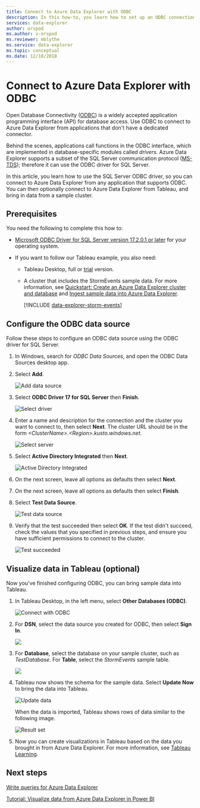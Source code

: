 ```yaml
---
title: Connect to Azure Data Explorer with ODBC
description: In this how-to, you learn how to set up an ODBC connection to Azure Data Explorer then use that connection to visualize data with Tableau.
services: data-explorer
author: orspod
ms.author: v-orspod
ms.reviewer: mblythe
ms.service: data-explorer
ms.topic: conceptual
ms.date: 12/18/2018
---
```


# Connect to Azure Data Explorer with ODBC

Open Database Connectivity ([ODBC](/sql/odbc/reference/odbc-overview)) is a widely accepted application programming interface (API) for database access. Use ODBC to connect to Azure Data Explorer from applications that don't have a dedicated connector.

Behind the scenes, applications call functions in the ODBC interface, which are implemented in database-specific modules called *drivers*. Azure Data Explorer supports a subset of the SQL Server communication protocol ([MS-TDS](/azure/kusto/api/tds/)); therefore it can use the ODBC driver for SQL Server.

In this article, you learn how to use the SQL Server ODBC driver, so you can connect to Azure Data Explorer from any application that supports ODBC. You can then optionally connect to Azure Data Explorer from Tableau, and bring in data from a sample cluster.

## Prerequisites

You need the following to complete this how to:

* [Microsoft ODBC Driver for SQL Server version 17.2.0.1 or later](/sql/connect/odbc/download-odbc-driver-for-sql-server) for your operating system.

* If you want to follow our Tableau example, you also need:

  * Tableau Desktop, full or [trial](https://www.tableau.com/products/desktop/download) version.

  * A cluster that includes the StormEvents sample data. For  more information, see [Quickstart: Create an Azure Data Explorer cluster and database](create-cluster-database-portal.md) and [Ingest sample data into Azure Data Explorer](ingest-sample-data.md).

    [!INCLUDE [data-explorer-storm-events](../../includes/data-explorer-storm-events.md)]

## Configure the ODBC data source

Follow these steps to configure an ODBC data source using the ODBC driver for SQL Server.

1. In Windows, search for *ODBC Data Sources*, and open the ODBC Data Sources desktop app.

1. Select **Add**.

    ![Add data source](media/connect-odbc/add-data-source.png)

1. Select **ODBC Driver 17 for SQL Server** then **Finish**.

    ![Select driver](media/connect-odbc/select-driver.png)

1. Enter a name and description for the connection and the cluster you want to connect to, then select **Next**. The cluster URL should be in the form *\<ClusterName\>.\<Region\>.kusto.windows.net*.

    ![Select server](media/connect-odbc/select-server.png)

1. Select **Active Directory Integrated** then **Next**.

    ![Active Directory Integrated](media/connect-odbc/active-directory-integrated.png)

1. On the next screen, leave all options as defaults then select **Next**.

1. On the next screen, leave all options as defaults then select **Finish**.

1. Select **Test Data Source**.

    ![Test data source](media/connect-odbc/test-data-source.png)

1. Verify that the test succeeded then select **OK**. If the test didn't succeed, check the values that you specified in previous steps, and ensure you have sufficient permissions to connect to the cluster.

    ![Test succeeded](media/connect-odbc/test-succeeded.png)

## Visualize data in Tableau (optional)

Now you've finished configuring ODBC, you can bring sample data into Tableau.

1. In Tableau Desktop, in the left menu, select **Other Databases (ODBC)**.

    ![Connect with ODBC](media/connect-odbc/connect-odbc.png)

1. For **DSN**, select the data source you created for ODBC, then select **Sign In**.

    ![](media/connect-odbc/odbc-sign-in.png)

1. For **Database**, select the database on your sample cluster, such as *TestDatabase*. For **Table**, select the *StormEvents* sample table.

    ![](media/connect-odbc/select-database-table.png)

1. Tableau now shows the schema for the sample data. Select **Update Now** to bring the data into Tableau.

    ![Update data](media/connect-odbc/update-data.png)

    When the data is imported, Tableau shows rows of data similar to the following image.

    ![Result set](media/connect-odbc/result-set.png)

1. Now you can create visualizations in Tableau based on the data you brought in from Azure Data Explorer. For more information, see [Tableau Learning](https://www.tableau.com/learn).

## Next steps

[Write queries for Azure Data Explorer](write-queries.md)

[Tutorial: Visualize data from Azure Data Explorer in Power BI](visualize-power-bi.md)